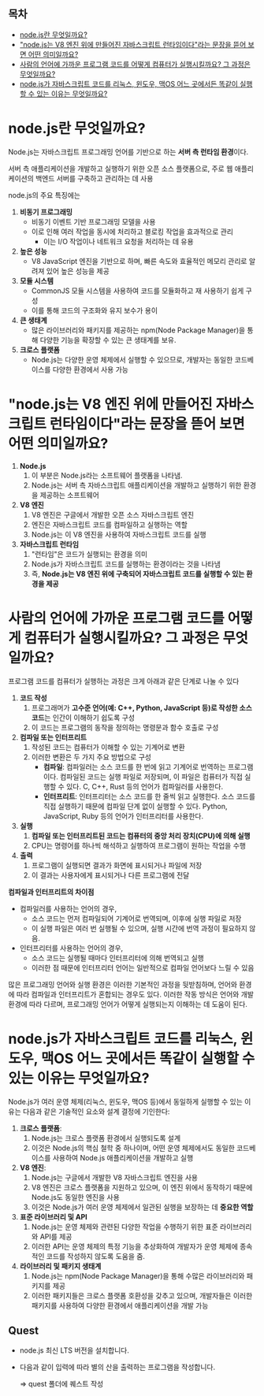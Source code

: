 ## 목차
- [node.js란 무엇일까요?](#nodejs란-무엇일까요)
- ["node.js는 V8 엔진 위에 만들어진 자바스크립트 런타임이다"라는 문장을 뜯어 보면 어떤 의미일까요?](#nodejs는-v8-엔진-위에-만들어진-자바스크립트-런타임이다라는-문장을-뜯어-보면-어떤-의미일까요)
- [사람의 언어에 가까운 프로그램 코드를 어떻게 컴퓨터가 실행시킬까요? 그 과정은 무엇일까요?](#사람의-언어에-가까운-프로그램-코드를-어떻게-컴퓨터가-실행시킬까요-그-과정은-무엇일까요)
- [node.js가 자바스크립트 코드를 리눅스, 윈도우, 맥OS 어느 곳에서든 똑같이 실행할 수 있는 이유는 무엇일까요?](#nodejs가-자바스크립트-코드를-리눅스-윈도우-맥os-어느-곳에서든-똑같이-실행할-수-있는-이유는-무엇일까요)

# node.js란 무엇일까요?


Node.js는 자바스크립트 프로그래밍 언어를 기반으로 하는 **서버 측 런타임 환경**이다.

서버 측 애플리케이션을 개발하고 실행하기 위한 오픈 소스 플랫폼으로, 주로 웹 애플리케이션의 백엔드 서버를 구축하고 관리하는 데 사용

node.js의 주요 특징에는 

1. **비동기 프로그래밍**
    - 비동기 이벤트 기반 프로그래밍 모델을 사용
    - 이로 인해 여러 작업을 동시에 처리하고 블로킹 작업을 효과적으로 관리
        - 이는 I/O 작업이나 네트워크 요청을 처리하는 데 유용
2. **높은 성능**
    - V8 JavaScript 엔진을 기반으로 하며, 빠른 속도와 효율적인 메모리 관리로 알려져 있어 높은 성능을 제공
3. **모듈 시스템**
    - CommonJS 모듈 시스템을 사용하여 코드를 모듈화하고 재 사용하기 쉽게 구성
    - 이를 통해 코드의 구조화와 유지 보수가 용이
4. **큰 생태계**
    - 많은 라이브러리와 패키지를 제공하는 npm(Node Package Manager)을 통해 다양한 기능을 확장할 수 있는 큰 생태계를 보유.
5. **크로스 플랫폼**
    - Node.js는 다양한 운영 체제에서 실행할 수 있으므로, 개발자는 동일한 코드베이스를 다양한 환경에서 사용 가능

# "node.js는 V8 엔진 위에 만들어진 자바스크립트 런타임이다"라는 문장을 뜯어 보면 어떤 의미일까요?


1. **Node.js**
    1. 이 부분은 Node.js라는 소프트웨어 플랫폼을 나타냄.
    2. Node.js는 서버 측 자바스크립트 애플리케이션을 개발하고 실행하기 위한 환경을 제공하는 소프트웨어
2. **V8 엔진**
    1. V8 엔진은 구글에서 개발한 오픈 소스 자바스크립트 엔진
    2. 엔진은 자바스크립트 코드를 컴파일하고 실행하는 역할
    3. Node.js는 이 V8 엔진을 사용하여 자바스크립트 코드를 실행
3. **자바스크립트 런타임**
    1. "런타임"은 코드가 실행되는 환경을 의미
    2. Node.js가 자바스크립트 코드를 실행하는 환경이라는 것을 나타냄 
    3. 즉, **Node.js는 V8 엔진 위에 구축되어 자바스크립트 코드를 실행할 수 있는 환경을 제공**

# 사람의 언어에 가까운 프로그램 코드를 어떻게 컴퓨터가 실행시킬까요? 그 과정은 무엇일까요?


프로그램 코드를 컴퓨터가 실행하는 과정은 크게 아래과 같은 단계로 나눌 수 있다

1. **코드 작성**
    1. 프로그래머가 **고수준 언어(예: C++, Python, JavaScript 등)로 작성한 소스 코드**는 인간이 이해하기 쉽도록 구성
    2. 이 코드는 프로그램의 동작을 정의하는 명령문과 함수 호출로 구성
2. **컴파일 또는 인터프리트**
    1. 작성된 코드는 컴퓨터가 이해할 수 있는 기계어로 변환
    2. 이러한 변환은 두 가지 주요 방법으로 구성
        - **컴파일**: 컴파일러는 소스 코드를 한 번에 읽고 기계어로 번역하는 프로그램이다. 컴파일된 코드는 실행 파일로 저장되며, 이 파일은 컴퓨터가 직접 실행할 수 있다. C, C++, Rust 등의 언어가 컴파일러를 사용한다.
        - **인터프리트**: 인터프리터는 소스 코드를 한 줄씩 읽고 실행한다. 소스 코드를 직접 실행하기 때문에 컴파일 단계 없이 실행할 수 있다. Python, JavaScript, Ruby 등의 언어가 인터프리터를 사용한다.
3. **실행**
    1. **컴파일 또는 인터프리트된 코드는 컴퓨터의 중앙 처리 장치(CPU)에 의해 실행**
    2. CPU는 명령어를 하나씩 해석하고 실행하여 프로그램이 원하는 작업을 수행
4. **출력**
    1. 프로그램이 실행되면 결과가 화면에 표시되거나 파일에 저장
    2. 이 결과는 사용자에게 표시되거나 다른 프로그램에 전달

**컴파일과 인터프리트의 차이점**

- 컴파일러를 사용하는 언어의 경우,
    - 소스 코드는 먼저 컴파일되어 기계어로 번역되며, 이후에 실행 파일로 저장
    - 이 실행 파일은 여러 번 실행될 수 있으며, 실행 시간에 번역 과정이 필요하지 않음.
- 인터프리터를 사용하는 언어의 경우,
    - 소스 코드는 실행될 때마다 인터프리터에 의해 번역되고 실행
    - 이러한 점 때문에 인터프리터 언어는 일반적으로 컴파일 언어보다 느릴 수 있음

많은 프로그래밍 언어와 실행 환경은 이러한 기본적인 과정을 뒷받침하며, 언어와 환경에 따라 컴파일과 인터프리트가 혼합되는 경우도 있다. 이러한 작동 방식은 언어와 개발 환경에 따라 다르며, 프로그래밍 언어가 어떻게 실행되는지 이해하는 데 도움이 된다.

# node.js가 자바스크립트 코드를 리눅스, 윈도우, 맥OS 어느 곳에서든 똑같이 실행할 수 있는 이유는 무엇일까요?


Node.js가 여러 운영 체제(리눅스, 윈도우, 맥OS 등)에서 동일하게 실행할 수 있는 이유는 다음과 같은 기술적인 요소와 설계 결정에 기인한다:

1. **크로스 플랫폼**: 
    1. Node.js는 크로스 플랫폼 환경에서 실행되도록 설계 
    2. 이것은 Node.js의 핵심 철학 중 하나이며, 어떤 운영 체제에서도 동일한 코드베이스를 사용하여 Node.js 애플리케이션을 개발하고 실행
2. **V8 엔진**:
    1. Node.js는 구글에서 개발한 V8 자바스크립트 엔진을 사용
    2. V8 엔진은 크로스 플랫폼을 지원하고 있으며, 이 엔진 위에서 동작하기 때문에 Node.js도 동일한 엔진을 사용
    3. 이것은 Node.js가 여러 운영 체제에서 일관된 실행을 보장하는 데 **중요한 역할**
3. **표준 라이브러리 및 API**
    1. Node.js는 운영 체제와 관련된 다양한 작업을 수행하기 위한 표준 라이브러리와 API를 제공
    2. 이러한 API는 운영 체제의 특정 기능을 추상화하여 개발자가 운영 체제에 종속적인 코드를 작성하지 않도록 도움을 줌. 
4. **라이브러리 및 패키지 생태계**
    1. Node.js는 npm(Node Package Manager)을 통해 수많은 라이브러리와 패키지를 제공
    2. 이러한 패키지들은 크로스 플랫폼 호환성을 갖추고 있으며, 개발자들은 이러한 패키지를 사용하여 다양한 환경에서 애플리케이션을 개발 가능

## Quest

- node.js 최신 LTS 버전을 설치합니다.
- 다음과 같이 입력에 따라 별의 산을 출력하는 프로그램을 작성합니다.
    
    ⇒ quest 폴더에 퀘스트 작성